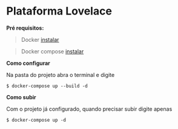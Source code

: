 
# Plataforma Lovelace

**Pré requisitos:**

>  Docker [instalar](https://www.docker.com/get-started)

>  Docker compose [instalar](https://docs.docker.com/compose/install/)

**Como configurar**

Na pasta do projeto abra o terminal e digite
```shell
$ docker-compose up --build -d
```
**Como subir**

Com o projeto já configurado, quando precisar subir digite apenas

```shell
$ docker-compose up -d
```
